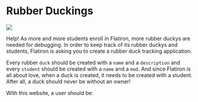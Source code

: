 # Rubber Duckings

<img src="https://mrcolley.files.wordpress.com/2014/07/rubber-ducky-2.jpg">

Help! As more and more students enroll in Flatiron, more rubber duckys are needed for debugging. In order to keep track of its rubber duckys and students, Flatiron is asking you to create a rubber duck tracking application.

Every rubber `duck` should be created with a `name` and a `description` and every `student` should be created with a `name` and a `mod`. And since Flatiron is all about love, when a duck is created, it needs to be created with a student. After all, a duck should never be without an owner!

With this website, a user should be:
